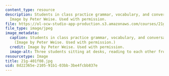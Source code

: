 ```yaml
---
content_type: resource
description: Students in class practice grammar, vocabulary, and conversational skills.
  Image by Peter Weise. Used with permission.
file: https://ol-ocw-studio-app-production.s3.amazonaws.com/courses/21g-401-german-i-fall-2008/8d22365e210591b103bb3be4fcbb837e_21g-401f08.jpg
file_type: image/jpeg
image_metadata:
  caption: Students in class practice grammar, vocabulary, and conversational skills.
    (Image by Peter Weise. Used with permission.)
  credit: Image by Peter Weise. Used with permission.
  image-alt: Three students sitting at desks, reading to each other from textbooks.
resourcetype: Image
title: 21g-401f08.jpg
uid: 8d22365e-2105-91b1-03bb-3be4fcbb837e
---
```

